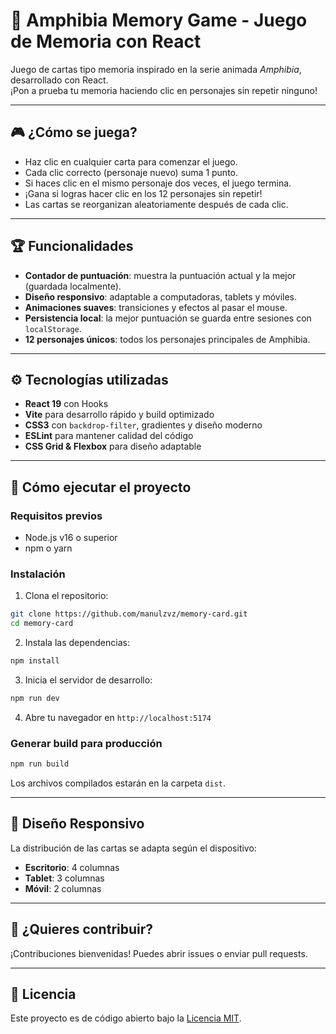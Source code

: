 # 🐸 Amphibia Memory Game - Juego de Memoria con React

Juego de cartas tipo memoria inspirado en la serie animada *Amphibia*, desarrollado con React.  
¡Pon a prueba tu memoria haciendo clic en personajes sin repetir ninguno!

---

## 🎮 ¿Cómo se juega?

- Haz clic en cualquier carta para comenzar el juego.
- Cada clic correcto (personaje nuevo) suma 1 punto.
- Si haces clic en el mismo personaje dos veces, el juego termina.
- ¡Gana si logras hacer clic en los 12 personajes sin repetir!
- Las cartas se reorganizan aleatoriamente después de cada clic.

---

## 🏆 Funcionalidades

- **Contador de puntuación**: muestra la puntuación actual y la mejor (guardada localmente).
- **Diseño responsivo**: adaptable a computadoras, tablets y móviles.
- **Animaciones suaves**: transiciones y efectos al pasar el mouse.
- **Persistencia local**: la mejor puntuación se guarda entre sesiones con `localStorage`.
- **12 personajes únicos**: todos los personajes principales de Amphibia.

---

## ⚙️ Tecnologías utilizadas

- **React 19** con Hooks
- **Vite** para desarrollo rápido y build optimizado
- **CSS3** con `backdrop-filter`, gradientes y diseño moderno
- **ESLint** para mantener calidad del código
- **CSS Grid & Flexbox** para diseño adaptable

---

## 🚀 Cómo ejecutar el proyecto

### Requisitos previos

- Node.js v16 o superior
- npm o yarn

### Instalación

1. Clona el repositorio:

```bash
git clone https://github.com/manulzvz/memory-card.git
cd memory-card
````

2. Instala las dependencias:

```bash
npm install
```

3. Inicia el servidor de desarrollo:

```bash
npm run dev
```

4. Abre tu navegador en `http://localhost:5174`

### Generar build para producción

```bash
npm run build
```

Los archivos compilados estarán en la carpeta `dist`.

---

## 📱 Diseño Responsivo

La distribución de las cartas se adapta según el dispositivo:

* **Escritorio**: 4 columnas
* **Tablet**: 3 columnas
* **Móvil**: 2 columnas

---

## 🤝 ¿Quieres contribuir?

¡Contribuciones bienvenidas! Puedes abrir issues o enviar pull requests.

---

## 📄 Licencia

Este proyecto es de código abierto bajo la [Licencia MIT](LICENSE).




